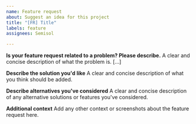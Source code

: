 ```yaml
---
name: Feature request
about: Suggest an idea for this project
title: "[FR] Title"
labels: feature
assignees: Semisol

---
```


**Is your feature request related to a problem? Please describe.**
A clear and concise description of what the problem is. [...]

**Describe the solution you'd like**
A clear and concise description of what you think should be added.

**Describe alternatives you've considered**
A clear and concise description of any alternative solutions or features you've considered.

**Additional context**
Add any other context or screenshots about the feature request here.
